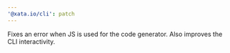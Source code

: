```yaml
---
'@xata.io/cli': patch
---
```


Fixes an error when JS is used for the code generator. Also improves the CLI interactivity.
